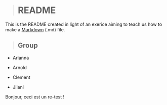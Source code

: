> # README 

This is the README created in light of an exerice aiming to teach us how to make a [Markdown](https://link-url-here.org) (.md) file.

> ## Group

* Arianna 

* Arnold

* Clement 

* Jilani

Bonjour, ceci est un re-test !
